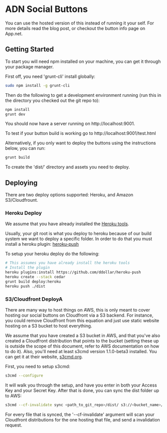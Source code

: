 # ADN Social Buttons

You can use the hosted version of this instead of running it your self. For more details read the blog post, or checkout the button info page on App.net.

## Getting Started

To start you will need npm installed on your machine, you can get it through your package manager.

First off, you need 'grunt-cli' install globally:

```sh
sudo npm install -g grunt-cli
```

Then do the following to get a development environment running (run this in the directory you checked out the git repo to):

```sh
npm install
grunt dev
```

You should now have a server running on http://localhost:9001.

To test if your button build is working go to http://localhost:9001/test.html

Alternatively, if you only want to deploy the buttons using the instructions below, you can run:

```sh
grunt build
```

To create the 'dist/' directory and assets you need to deploy.

## Deploying

There are two deploy options supported: Heroku, and Amazon S3/Cloudfrount.

### Heroku Deploy

We assume that you have already installed the [Heroku tools](https://devcenter.heroku.com/articles/quickstart).

Usually, your git root is what you deploy to heroku because of our build system we want to deploy a specific folder. In order to do that you must install a heroku plugin: [heroku-push](https://github.com/ddollar/heroku-push)

To setup your heroku deploy do the following:

```sh
# This assumes you have already install the heroku tools
# Install the plugin
heroku plugins:install https://github.com/ddollar/heroku-push
heroku create --stack cedar
grunt build deploy:heroku
heroku push ./dist
```

### S3/Cloudfront DeployA

There are many way to host things on AWS, this is only meant to cover hosting our social buttons on Cloudfront via a S3 backend. For instance, you could remove Cloudfront from this equation and just use static website hosting on a S3 bucket to host everything.

We assume that you have created a S3 bucket in AWS, and that you've also created a Cloudfront distribution that points to the bucket (setting these up is outside the scope of this document, refer to AWS documentation on how to do it). Also, you'll need at least s3cmd version 1.1.0-beta3 installed. You can get it at their website, [s3cmd.org](http://s3tools.org/download).

First, you need to setup s3cmd:

```sh
s3cmd --configure
```

It will walk you through the setup, and have you enter in both your Access Key and your Secret Key. After that is done, you can sync the dist folder up to AWS:

```sh
s3cmd --cf-invalidate sync <path_to_git_repo>/dist/ s3://<bucket_name>/
```

For every file that is synced, the '--cf-invalidate' argument will scan your Cloudfront distributions for the one hosting that file, and send a invalidation request.
